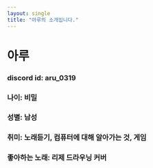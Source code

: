 ```yaml
---
layout: single
title: "아루의 소개입니다."
---
```


# 아루
### discord id: aru_0319
### 나이: 비밀
### 성별: 남성
### 취미: 노래듣기, 컴퓨터에 대해 알아가는 것, 게임
### 좋아하는 노래: 리제 드라우닝 커버
